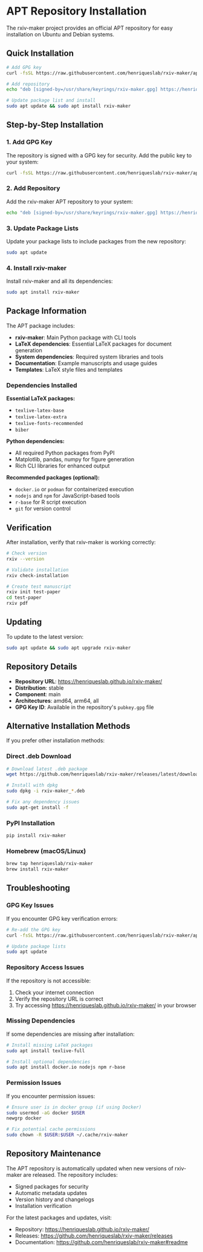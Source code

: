 # APT Repository Installation

The rxiv-maker project provides an official APT repository for easy installation on Ubuntu and Debian systems.

## Quick Installation

```bash
# Add GPG key
curl -fsSL https://raw.githubusercontent.com/henriqueslab/rxiv-maker/apt-repo/pubkey.gpg | sudo gpg --dearmor -o /usr/share/keyrings/rxiv-maker.gpg

# Add repository
echo "deb [signed-by=/usr/share/keyrings/rxiv-maker.gpg] https://henriqueslab.github.io/rxiv-maker/ stable main" | sudo tee /etc/apt/sources.list.d/rxiv-maker.list

# Update package list and install
sudo apt update && sudo apt install rxiv-maker
```

## Step-by-Step Installation

### 1. Add GPG Key

The repository is signed with a GPG key for security. Add the public key to your system:

```bash
curl -fsSL https://raw.githubusercontent.com/henriqueslab/rxiv-maker/apt-repo/pubkey.gpg | sudo gpg --dearmor -o /usr/share/keyrings/rxiv-maker.gpg
```

### 2. Add Repository

Add the rxiv-maker APT repository to your system:

```bash
echo "deb [signed-by=/usr/share/keyrings/rxiv-maker.gpg] https://henriqueslab.github.io/rxiv-maker/ stable main" | sudo tee /etc/apt/sources.list.d/rxiv-maker.list
```

### 3. Update Package Lists

Update your package lists to include packages from the new repository:

```bash
sudo apt update
```

### 4. Install rxiv-maker

Install rxiv-maker and all its dependencies:

```bash
sudo apt install rxiv-maker
```

## Package Information

The APT package includes:

- **rxiv-maker**: Main Python package with CLI tools
- **LaTeX dependencies**: Essential LaTeX packages for document generation
- **System dependencies**: Required system libraries and tools
- **Documentation**: Example manuscripts and usage guides
- **Templates**: LaTeX style files and templates

### Dependencies Installed

**Essential LaTeX packages:**
- `texlive-latex-base`
- `texlive-latex-extra` 
- `texlive-fonts-recommended`
- `biber`

**Python dependencies:**
- All required Python packages from PyPI
- Matplotlib, pandas, numpy for figure generation
- Rich CLI libraries for enhanced output

**Recommended packages (optional):**
- `docker.io` or `podman` for containerized execution
- `nodejs` and `npm` for JavaScript-based tools
- `r-base` for R script execution
- `git` for version control

## Verification

After installation, verify that rxiv-maker is working correctly:

```bash
# Check version
rxiv --version

# Validate installation
rxiv check-installation

# Create test manuscript
rxiv init test-paper
cd test-paper
rxiv pdf
```

## Updating

To update to the latest version:

```bash
sudo apt update && sudo apt upgrade rxiv-maker
```

## Repository Details

- **Repository URL**: https://henriqueslab.github.io/rxiv-maker/
- **Distribution**: stable
- **Component**: main
- **Architectures**: amd64, arm64, all
- **GPG Key ID**: Available in the repository's `pubkey.gpg` file

## Alternative Installation Methods

If you prefer other installation methods:

### Direct .deb Download

```bash
# Download latest .deb package
wget https://github.com/henriqueslab/rxiv-maker/releases/latest/download/rxiv-maker_1.5.10-1_all.deb

# Install with dpkg
sudo dpkg -i rxiv-maker_*.deb

# Fix any dependency issues
sudo apt-get install -f
```

### PyPI Installation

```bash
pip install rxiv-maker
```

### Homebrew (macOS/Linux)

```bash
brew tap henriqueslab/rxiv-maker
brew install rxiv-maker
```

## Troubleshooting

### GPG Key Issues

If you encounter GPG key verification errors:

```bash
# Re-add the GPG key
curl -fsSL https://raw.githubusercontent.com/henriqueslab/rxiv-maker/apt-repo/pubkey.gpg | sudo gpg --dearmor -o /usr/share/keyrings/rxiv-maker.gpg

# Update package lists
sudo apt update
```

### Repository Access Issues

If the repository is not accessible:

1. Check your internet connection
2. Verify the repository URL is correct
3. Try accessing https://henriqueslab.github.io/rxiv-maker/ in your browser

### Missing Dependencies

If some dependencies are missing after installation:

```bash
# Install missing LaTeX packages
sudo apt install texlive-full

# Install optional dependencies
sudo apt install docker.io nodejs npm r-base
```

### Permission Issues

If you encounter permission issues:

```bash
# Ensure user is in docker group (if using Docker)
sudo usermod -aG docker $USER
newgrp docker

# Fix potential cache permissions
sudo chown -R $USER:$USER ~/.cache/rxiv-maker
```

## Repository Maintenance

The APT repository is automatically updated when new versions of rxiv-maker are released. The repository includes:

- Signed packages for security
- Automatic metadata updates
- Version history and changelogs
- Installation verification

For the latest packages and updates, visit:
- Repository: https://henriqueslab.github.io/rxiv-maker/
- Releases: https://github.com/henriqueslab/rxiv-maker/releases
- Documentation: https://github.com/henriqueslab/rxiv-maker#readme